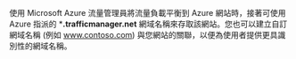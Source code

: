 使用 Microsoft Azure 流量管理員將流量負載平衡到 Azure 網站時，接著可使用 Azure 指派的 ***.trafficmanager.net** 網域名稱來存取該網站。您也可以建立自訂網域名稱 (例如 www.contoso.com) 與您網站的關聯，以便為使用者提供更具識別性的網域名稱。

<!---HONumber=62-->